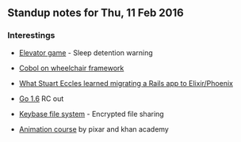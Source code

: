 ## Standup notes for Thu, 11 Feb 2016

### Interestings

- [Elevator game](http://play.elevatorsaga.com) - Sleep detention warning

- [Cobol on wheelchair framework](http://azac.pl/cobol-on-wheelchair/) 

- [What Stuart Eccles learned migrating a Rails app to Elixir/Phoenix](https://medium.com/@stueccles/what-i-learned-migrating-a-rails-app-to-elixir-phoenix-f707436749aa#.sxnrt03ce)

- [Go 1.6](https://tip.golang.org/doc/go1.6)  RC out 

- [Keybase file system](https://keybase.io/introducing-the-keybase-filesystem) - Encrypted file sharing

- [Animation course](http://makezine.com/2016/02/09/pixar-khan-academy-release-free-online-course-aspiring-animators/) by pixar and khan academy
